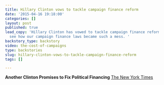 ```yaml
---
title: Hillary Clinton vows to tackle campaign finance reform
date: '2015-04-16 19:18:00'
categories: []
layout: post
published: true
lead_copy: 'Hillary Clinton has vowed to tackle campaign finance reform. Watch to
  see how our campaign finance laws became such a mess. '
backstory_type: backstory
video: the-cost-of-campaigns
type: backstories
slug: hillary-clinton-vows-to-tackle-campaign-finance-reform
tags: []

---
```

**Another Clinton Promises to Fix Political Financing**
[The New York Times](http://www.nytimes.com/2015/04/17/us/politics/another-clinton-now-vows-to-fix-political-finance-system.html)

